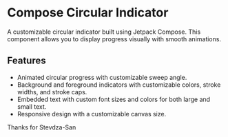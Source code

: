 # Compose Circular Indicator

A customizable circular indicator built using Jetpack Compose. This component allows you to display progress visually with smooth animations. 

## Features

- Animated circular progress with customizable sweep angle.
- Background and foreground indicators with customizable colors, stroke widths, and stroke caps.
- Embedded text with custom font sizes and colors for both large and small text.
- Responsive design with a customizable canvas size.

Thanks for Stevdza-San

